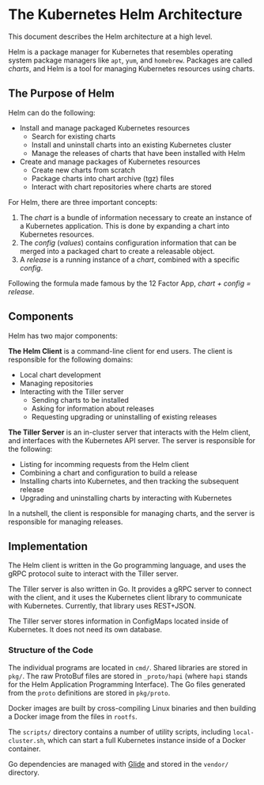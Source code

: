 # The Kubernetes Helm Architecture

This document describes the Helm architecture at a high level.

Helm is a package manager for Kubernetes that resembles operating system
package managers like `apt`, `yum`, and `homebrew`. Packages are called
_charts_, and Helm is a tool for managing Kubernetes resources using
charts.

## The Purpose of Helm

Helm can do the following:

- Install and manage packaged Kubernetes resources
  - Search for existing charts
  - Install and uninstall charts into an existing Kubernetes cluster
  - Manage the releases of charts that have been installed with Helm
- Create and manage packages of Kubernetes resources
  - Create new charts from scratch
  - Package charts into chart archive (tgz) files
  - Interact with chart repositories where charts are stored

For Helm, there are three important concepts:

1. The _chart_ is a bundle of information necessary to create an
   instance of a Kubernetes application. This is done by expanding a
   chart into Kubernetes resources.
2. The _config_ (_values_) contains configuration information that can be merged
   into a packaged chart to create a releasable object.
3. A _release_ is a running instance of a _chart_, combined with a
   specific _config_.

Following the formula made famous by the 12 Factor App, _chart + config
= release_.

## Components

Helm has two major components:

**The Helm Client** is a command-line client for end users. The client
is responsible for the following domains:

- Local chart development
- Managing repositories
- Interacting with the Tiller server
  - Sending charts to be installed
  - Asking for information about releases
  - Requesting upgrading or uninstalling of existing releases

**The Tiller Server** is an in-cluster server that interacts with the
Helm client, and interfaces with the Kubernetes API server. The server
is responsible for the following:

- Listing for incomming requests from the Helm client
- Combining a chart and configuration to build a release
- Installing charts into Kubernetes, and then tracking the subsequent
  release
- Upgrading and uninstalling charts by interacting with Kubernetes

In a nutshell, the client is responsible for managing charts, and the
server is responsible for managing releases.

## Implementation

The Helm client is written in the Go programming language, and uses the
gRPC protocol suite to interact with the Tiller server.

The Tiller server is also written in Go. It provides a gRPC server to
connect with the client, and it uses the Kubernetes client library to
communicate with Kubernetes. Currently, that library uses REST+JSON.

The Tiller server stores information in ConfigMaps located inside of
Kubernetes. It does not need its own database.

### Structure of the Code

The individual programs are located in `cmd/`. Shared libraries are
stored in `pkg/`. The raw ProtoBuf files are stored in `_proto/hapi`
(where `hapi` stands for the Helm Application Programming Interface).
The Go files generated from the `proto` definitions are stored in
`pkg/proto`.

Docker images are built by cross-compiling Linux binaries and then
building a Docker image from the files in `rootfs`.

The `scripts/` directory contains a number of utility scripts, including
`local-cluster.sh`, which can start a full Kubernetes instance inside of
a Docker container.

Go dependencies are managed with
[Glide](https://github.com/Masterminds/glide) and stored in the
`vendor/` directory.
